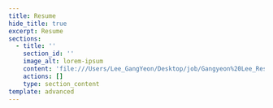 ```yaml
---
title: Resume
hide_title: true
excerpt: Resume
sections:
  - title: ''
    section_id: ''
    image_alt: lorem-ipsum
    content: 'file:///Users/Lee_GangYeon/Desktop/job/Gangyeon%20Lee_Resume.html'
    actions: []
    type: section_content
template: advanced
---
```

